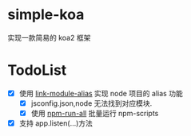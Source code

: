 # simple-koa

实现一款简易的 koa2 框架

# TodoList

- [x] 使用 [link-module-alias](https://www.npmjs.com/package/link-module-alias) 实现 node 项目的 alias 功能
  - [x] jsconfig.json,node 无法找到对应模块.
  - [x] 使用 [npm-run-all](https://www.npmjs.com/package/npm-run-all) 批量运行 npm-scripts
- [x] 支持 app.listen(...)方法
